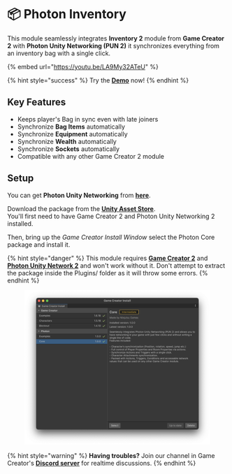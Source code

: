 # 📦 Photon Inventory

This module seamlessly integrates **Inventory 2** module from **Game Creator 2** with **Photon Unity Networking (PUN 2)** it synchronizes everything from an inventory bag with a single click.

{% embed url="https://youtu.be/LA9My32ATeU" %}

{% hint style="success" %}
Try the [**Demo**](https://hjupter.itch.io/photon-inventory-game-creator-2) now!
{% endhint %}

## Key Features

* Keeps player's Bag in sync even with late joiners
* Synchronize **Bag Items** automatically
* Synchronize **Equipment** automatically
* Synchronize **Wealth** automatically
* Synchronize **Sockets** automatically
* Compatible with any other Game Creator 2 module

## Setup <a href="#setup" id="setup"></a>

You can get **Photon Unity Networking** from [**here**](https://www.assetstore.unity3d.com/en/#!/content/1786).

Download the package from the [**Unity Asset Store**](https://u3d.as/31Vd). \
You'll first need to have Game Creator 2 and Photon Unity Networking 2 installed.

Then, bring up the _Game Creator Install Window_ select the Photon Core package and install it.

{% hint style="danger" %}
This module requires [**Game Creator 2**](https://assetstore.unity.com/packages/tools/game-toolkits/game-creator-2-203069) and [**Photon Unity Network 2**](https://assetstore.unity.com/packages/tools/network/pun-2-free-119922) and won't work without it. Don't attempt to extract the package inside the Plugins/ folder as it will throw some errors.
{% endhint %}

<figure><img src="../../../.gitbook/assets/image (22).png" alt=""><figcaption></figcaption></figure>

{% hint style="warning" %}
**Having troubles?** Join our channel in Game Creator's [**Discord server**](https://discord.com/invite/99bbWBzKDX) for realtime discussions.
{% endhint %}

